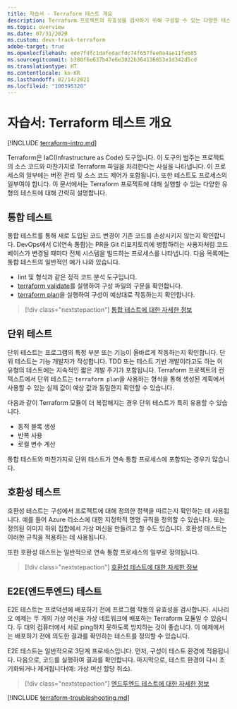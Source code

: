```yaml
---
title: 자습서 - Terraform 테스트 개요
description: Terraform 프로젝트의 유효성을 검사하기 위해 구성할 수 있는 다양한 테스트 옵션에 대해 알아봅니다.
ms.topic: overview
ms.date: 07/31/2020
ms.custom: devx-track-terraform
adobe-target: true
ms.openlocfilehash: ede7fdfc1dafedacfdc74f657fee0a4ae11feb85
ms.sourcegitcommit: b380f6e637b47e6e3822b364136853e1d342d5cd
ms.translationtype: HT
ms.contentlocale: ko-KR
ms.lasthandoff: 02/14/2021
ms.locfileid: "100395328"
---
```

# <a name="tutorial-terraform-testing-overview"></a>자습서: Terraform 테스트 개요

[!INCLUDE [terraform-intro.md](includes/terraform-intro.md)]

Terraform은 IaC(Infrastructure as Code) 도구입니다. 이 도구의 범주는 프로젝트의 소스 코드와 마찬가지로 Terraform 파일을 처리한다는 사실을 나타냅니다. 이 프로세스의 일부에는 버전 관리 및 소스 코드 제어가 포함됩니다. 또한 테스트도 프로세스의 일부여야 합니다. 이 문서에서는 Terraform 프로젝트에 대해 실행할 수 있는 다양한 유형의 테스트에 대해 간략히 설명합니다.

## <a name="integration-testing"></a>통합 테스트

통합 테스트를 통해 새로 도입된 코드 변경이 기존 코드를 손상시키지 않는지 확인합니다. DevOps에서 CI(연속 통합)는 PR을 Git 리포지토리에 병합하려는 사용자처럼 코드베이스가 변경될 때마다 전체 시스템을 빌드하는 프로세스를 나타냅니다. 다음 목록에는 통합 테스트의 일반적인 예가 나와 있습니다.

- lint 및 형식과 같은 정적 코드 분석 도구입니다.
- [terraform validate](https://www.terraform.io/docs/commands/validate.html)를 실행하여 구성 파일의 구문을 확인합니다.
- [terraform plan](https://www.terraform.io/docs/commands/validate.html)을 실행하여 구성이 예상대로 작동하는지 확인합니다.

> [!div class="nextstepaction"]
> [통합 테스트에 대한 자세한 정보](best-practices-integration-testing.md)

## <a name="unit-testing"></a>단위 테스트

단위 테스트는 프로그램의 특정 부분 또는 기능이 올바르게 작동하는지 확인합니다. 단위 테스트는 기능 개발자가 작성합니다. TDD 또는 테스트 기반 개발이라고도 하는 이 유형의 테스트에는 지속적인 짧은 개발 주기가 포함됩니다. Terraform 프로젝트의 컨텍스트에서 단위 테스트는 `terraform plan`을 사용하는 형식을 통해 생성된 계획에서 사용할 수 있는 실제 값이 예상 값과 동일한지 확인할 수 있습니다. 

다음과 같이 Terraform 모듈이 더 복잡해지는 경우 단위 테스트가 특히 유용할 수 있습니다.

- 동적 블록 생성
- 반복 사용
- 로컬 변수 계산

통합 테스트와 마찬가지로 단위 테스트가 연속 통합 프로세스에 포함되는 경우가 많습니다.

## <a name="compliance-testing"></a>호환성 테스트

호환성 테스트는 구성에서 프로젝트에 대해 정의한 정책을 따르는지 확인하는 데 사용됩니다. 예를 들어 Azure 리소스에 대한 지정학적 명명 규칙을 정의할 수 있습니다. 또는 정의된 이미지 하위 집합에서 가상 머신을 만들려고 할 수도 있습니다. 호환성 테스트는 이러한 규칙을 적용하는 데 사용됩니다.

또한 호환성 테스트는 일반적으로 연속 통합 프로세스의 일부로 정의됩니다.

> [!div class="nextstepaction"]
> [호환성 테스트에 대한 자세한 정보](best-practices-compliance-testing.md)

## <a name="end-to-end-e2e-testing"></a>E2E(엔드투엔드) 테스트

E2E 테스트는 프로덕션에 배포하기 전에 프로그램 작동의 유효성을 검사합니다. 시나리오 예제는 두 개의 가상 머신을 가상 네트워크에 배포하는 Terraform 모듈일 수 있습니다. 두 대의 컴퓨터에서 서로 ping하지 못하도록 방지하는 것이 좋습니다. 이 예제에서는 배포하기 전에 의도한 결과를 확인하는 테스트를 정의할 수 있습니다.

E2E 테스트는 일반적으로 3단계 프로세스입니다. 먼저, 구성이 테스트 환경에 적용됩니다. 다음으로, 코드를 실행하여 결과를 확인합니다. 마지막으로, 테스트 환경이 다시 초기화되거나 제거됩니다(예: 가상 머신 할당 취소).

> [!div class="nextstepaction"]
> [엔드투엔드 테스트에 대한 자세한 정보](best-practices-end-to-end-testing.md)

[!INCLUDE [terraform-troubleshooting.md](includes/terraform-troubleshooting.md)]

